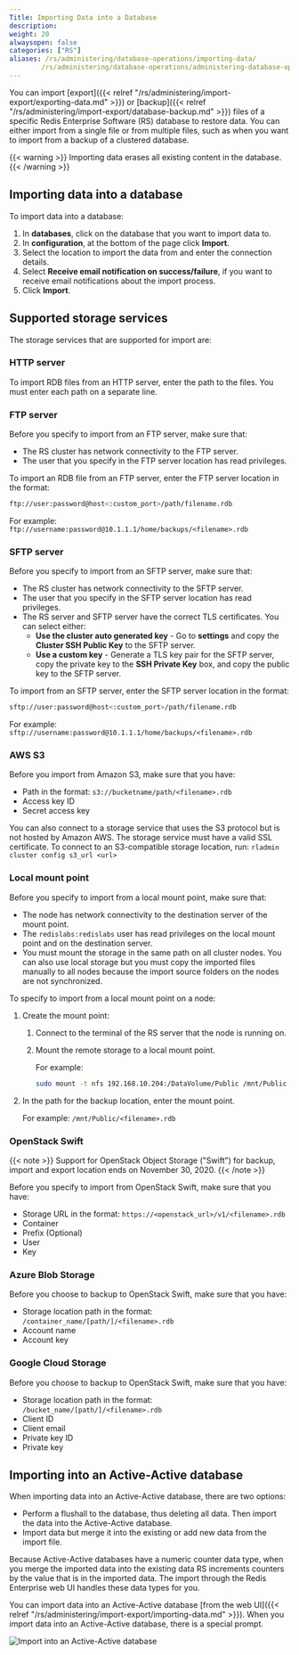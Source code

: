 ```yaml
---
Title: Importing Data into a Database
description:
weight: 20
alwaysopen: false
categories: ["RS"]
aliases: /rs/administering/database-operations/importing-data/
        /rs/administering/database-operations/administering-database-operations-importing-data/
---
```

You can import [export]({{< relref "/rs/administering/import-export/exporting-data.md" >}})
or [backup]({{< relref "/rs/administering/import-export/database-backup.md" >}})
files of a specific Redis Enterprise Software (RS) database to restore data.
You can either import from a single file or from multiple files,
such as when you want to import from a backup of a clustered database.

{{< warning >}}
Importing data erases all existing content in the database.
{{< /warning >}}

## Importing data into a database

To import data into a database:

1. In **databases**, click on the database that you want to import data to.
1. In **configuration**, at the bottom of the page click **Import**.
1. Select the location to import the data from and enter the connection details.
1. Select **Receive email notification on success/failure**, if you want to receive
    email notifications about the import process.
1. Click **Import**.

## Supported storage services

The storage services that are supported for import are:

### HTTP server

To import RDB files from an HTTP server, enter the path to the files. You must enter
each path on a separate line.

### FTP server

Before you specify to import from an FTP server, make sure that:

- The RS cluster has network connectivity to the FTP server.
- The user that you specify in the FTP server location has read privileges.

To import an RDB file from an FTP server, enter the FTP server location in the format:

```sh
ftp://user:password@host<:custom_port>/path/filename.rdb
```

For example: `ftp://username:password@10.1.1.1/home/backups/<filename>.rdb`

### SFTP server

Before you specify to import from an SFTP server, make sure that:

- The RS cluster has network connectivity to the SFTP server.
- The user that you specify in the SFTP server location has read privileges.
- The RS server and SFTP server have the correct TLS certificates. You can select either:
    - **Use the cluster auto generated key** - Go to **settings** and copy the **Cluster SSH Public Key**
        to the SFTP server.
    - **Use a custom key** - Generate a TLS key pair for the SFTP server, copy the private key to
        the **SSH Private Key** box, and copy the public key to the SFTP server.

To import from an SFTP server, enter the SFTP server location in the format:

```sh
sftp://user:password@host<:custom_port>/path/filename.rdb
```

For example: `sftp://username:password@10.1.1.1/home/backups/<filename>.rdb`

### AWS S3

Before you import from Amazon S3, make sure that you have:

- Path in the format: `s3://bucketname/path/<filename>.rdb`
- Access key ID
- Secret access key

You can also connect to a storage service that uses the S3 protocol but is not hosted by Amazon AWS. The storage service must have a valid SSL certificate. To connect to an S3-compatible storage location, run: `rladmin cluster config s3_url <url>`

### Local mount point

Before you specify to import from a local mount point, make sure that:

- The node has network connectivity to the destination server of the mount point.
- The `redislabs:redislabs` user has read privileges on the local mount point
and on the destination server.
- You must mount the storage in the same path on all cluster nodes.
    You can also use local storage but you must copy the imported files manually to all nodes
    because the import source folders on the nodes are not synchronized.

To specify to import from a local mount point on a node:

1. Create the mount point:
    1. Connect to the terminal of the RS server that the node is running on.
    1. Mount the remote storage to a local mount point.

        For example:

        ```sh
        sudo mount -t nfs 192.168.10.204:/DataVolume/Public /mnt/Public
        ```

1. In the path for the backup location, enter the mount point.

    For example: `/mnt/Public/<filename>.rdb`

### OpenStack Swift

{{< note >}}
Support for OpenStack Object Storage ("Swift") for backup, import and export location ends on November 30, 2020.
{{< /note >}}

Before you specify to import from OpenStack Swift, make sure that you have:

- Storage URL in the format: `https://<openstack_url>/v1/<filename>.rdb`
- Container
- Prefix (Optional)
- User
- Key

### Azure Blob Storage

Before you choose to backup to OpenStack Swift, make sure that you have:

- Storage location path in the format: `/container_name/[path/]/<filename>.rdb`
- Account name
- Account key

### Google Cloud Storage

Before you choose to backup to OpenStack Swift, make sure that you have:

- Storage location path in the format: `/bucket_name/[path/]/<filename>.rdb`
- Client ID
- Client email
- Private key ID
- Private key

## Importing into an Active-Active database

When importing data into an Active-Active database, there are two options:

- Perform a flushall to the database, thus deleting all data.
    Then import the data into the Active-Active database.
- Import data but merge it into the existing or add new data from the import file.

Because Active-Active databases have a numeric counter data type,
when you merge the imported data into the existing data RS increments counters by the value that is in the imported data.
The import through the Redis Enterprise web UI handles these data types for you.

You can import data into an Active-Active database [from the web UI]({{< relref "/rs/administering/import-export/importing-data.md" >}}).
When you import data into an Active-Active database, there is a special prompt.

![Import into an Active-Active database](/images/rs/Screen-Shot-2018-03-29-at-10.00.12-PM.png?width=1720&height=702)
